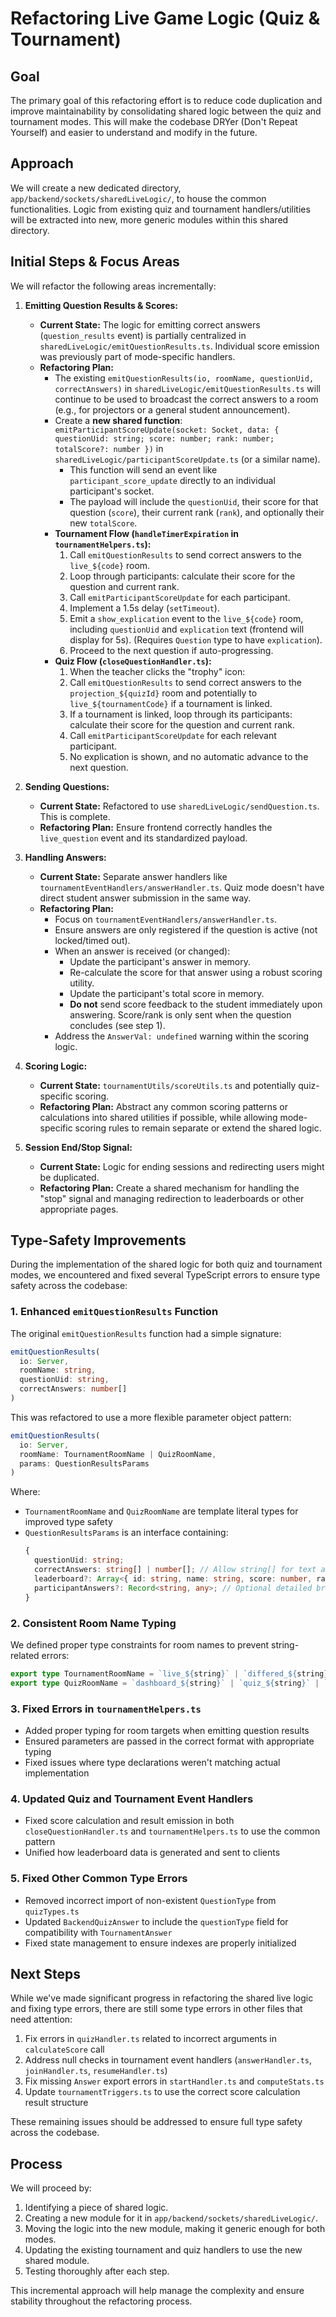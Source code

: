 # Refactoring Live Game Logic (Quiz & Tournament)

## Goal

The primary goal of this refactoring effort is to reduce code duplication and improve maintainability by consolidating shared logic between the quiz and tournament modes. This will make the codebase DRYer (Don't Repeat Yourself) and easier to understand and modify in the future.

## Approach

We will create a new dedicated directory, `app/backend/sockets/sharedLiveLogic/`, to house the common functionalities. Logic from existing quiz and tournament handlers/utilities will be extracted into new, more generic modules within this shared directory.

## Initial Steps & Focus Areas

We will refactor the following areas incrementally:

1.  **Emitting Question Results & Scores:**
    *   **Current State:** The logic for emitting correct answers (`question_results` event) is partially centralized in `sharedLiveLogic/emitQuestionResults.ts`. Individual score emission was previously part of mode-specific handlers.
    *   **Refactoring Plan:**
        *   The existing `emitQuestionResults(io, roomName, questionUid, correctAnswers)` in `sharedLiveLogic/emitQuestionResults.ts` will continue to be used to broadcast the correct answers to a room (e.g., for projectors or a general student announcement).
        *   Create a **new shared function**: `emitParticipantScoreUpdate(socket: Socket, data: { questionUid: string; score: number; rank: number; totalScore?: number })` in `sharedLiveLogic/participantScoreUpdate.ts` (or a similar name).
            *   This function will send an event like `participant_score_update` directly to an individual participant's socket.
            *   The payload will include the `questionUid`, their score for that question (`score`), their current rank (`rank`), and optionally their new `totalScore`.
        *   **Tournament Flow (`handleTimerExpiration` in `tournamentHelpers.ts`):**
            1.  Call `emitQuestionResults` to send correct answers to the `live_${code}` room.
            2.  Loop through participants: calculate their score for the question and current rank.
            3.  Call `emitParticipantScoreUpdate` for each participant.
            4.  Implement a 1.5s delay (`setTimeout`).
            5.  Emit a `show_explication` event to the `live_${code}` room, including `questionUid` and `explication` text (frontend will display for 5s). (Requires `Question` type to have `explication`).
            6.  Proceed to the next question if auto-progressing.
        *   **Quiz Flow (`closeQuestionHandler.ts`):**
            1.  When the teacher clicks the "trophy" icon:
            2.  Call `emitQuestionResults` to send correct answers to the `projection_${quizId}` room and potentially to `live_${tournamentCode}` if a tournament is linked.
            3.  If a tournament is linked, loop through its participants: calculate their score for the question and current rank.
            4.  Call `emitParticipantScoreUpdate` for each relevant participant.
            5.  No explication is shown, and no automatic advance to the next question.

2.  **Sending Questions:**
    *   **Current State:** Refactored to use `sharedLiveLogic/sendQuestion.ts`. This is complete.
    *   **Refactoring Plan:** Ensure frontend correctly handles the `live_question` event and its standardized payload.

3.  **Handling Answers:**
    *   **Current State:** Separate answer handlers like `tournamentEventHandlers/answerHandler.ts`. Quiz mode doesn't have direct student answer submission in the same way.
    *   **Refactoring Plan:**
        *   Focus on `tournamentEventHandlers/answerHandler.ts`.
        *   Ensure answers are only registered if the question is active (not locked/timed out).
        *   When an answer is received (or changed):
            *   Update the participant's answer in memory.
            *   Re-calculate the score for that answer using a robust scoring utility.
            *   Update the participant's total score in memory.
            *   **Do not** send score feedback to the student immediately upon answering. Score/rank is only sent when the question concludes (see step 1).
        *   Address the `AnswerVal: undefined` warning within the scoring logic.

4.  **Scoring Logic:**
    *   **Current State:** `tournamentUtils/scoreUtils.ts` and potentially quiz-specific scoring.
    *   **Refactoring Plan:** Abstract any common scoring patterns or calculations into shared utilities if possible, while allowing mode-specific scoring rules to remain separate or extend the shared logic.

5.  **Session End/Stop Signal:**
    *   **Current State:** Logic for ending sessions and redirecting users might be duplicated.
    *   **Refactoring Plan:** Create a shared mechanism for handling the "stop" signal and managing redirection to leaderboards or other appropriate pages.

## Type-Safety Improvements

During the implementation of the shared logic for both quiz and tournament modes, we encountered and fixed several TypeScript errors to ensure type safety across the codebase:

### 1. Enhanced `emitQuestionResults` Function

The original `emitQuestionResults` function had a simple signature:

```typescript
emitQuestionResults(
  io: Server, 
  roomName: string, 
  questionUid: string, 
  correctAnswers: number[]
)
```

This was refactored to use a more flexible parameter object pattern:

```typescript
emitQuestionResults(
  io: Server,
  roomName: TournamentRoomName | QuizRoomName,
  params: QuestionResultsParams
)
```

Where:
- `TournamentRoomName` and `QuizRoomName` are template literal types for improved type safety
- `QuestionResultsParams` is an interface containing:
  ```typescript
  {
    questionUid: string;
    correctAnswers: string[] | number[]; // Allow string[] for text answers or number[] for indices
    leaderboard?: Array<{ id: string, name: string, score: number, rank: number }>;
    participantAnswers?: Record<string, any>; // Optional detailed breakdown
  }
  ```

### 2. Consistent Room Name Typing

We defined proper type constraints for room names to prevent string-related errors:

```typescript
export type TournamentRoomName = `live_${string}` | `differed_${string}` | `live_${string}_${string}`;
export type QuizRoomName = `dashboard_${string}` | `quiz_${string}` | `quiz_projector_${string}`;
```

### 3. Fixed Errors in `tournamentHelpers.ts`

- Added proper typing for room targets when emitting question results
- Ensured parameters are passed in the correct format with appropriate typing
- Fixed issues where type declarations weren't matching actual implementation

### 4. Updated Quiz and Tournament Event Handlers

- Fixed score calculation and result emission in both `closeQuestionHandler.ts` and `tournamentHelpers.ts` to use the common pattern
- Unified how leaderboard data is generated and sent to clients

### 5. Fixed Other Common Type Errors

- Removed incorrect import of non-existent `QuestionType` from `quizTypes.ts`
- Updated `BackendQuizAnswer` to include the `questionType` field for compatibility with `TournamentAnswer`
- Fixed state management to ensure indexes are properly initialized

## Next Steps

While we've made significant progress in refactoring the shared live logic and fixing type errors, there are still some type errors in other files that need attention:

1. Fix errors in `quizHandler.ts` related to incorrect arguments in `calculateScore` call
2. Address null checks in tournament event handlers (`answerHandler.ts`, `joinHandler.ts`, `resumeHandler.ts`)
3. Fix missing `Answer` export errors in `startHandler.ts` and `computeStats.ts`
4. Update `tournamentTriggers.ts` to use the correct score calculation result structure

These remaining issues should be addressed to ensure full type safety across the codebase.

## Process

We will proceed by:
1.  Identifying a piece of shared logic.
2.  Creating a new module for it in `app/backend/sockets/sharedLiveLogic/`.
3.  Moving the logic into the new module, making it generic enough for both modes.
4.  Updating the existing tournament and quiz handlers to use the new shared module.
5.  Testing thoroughly after each step.

This incremental approach will help manage the complexity and ensure stability throughout the refactoring process.
